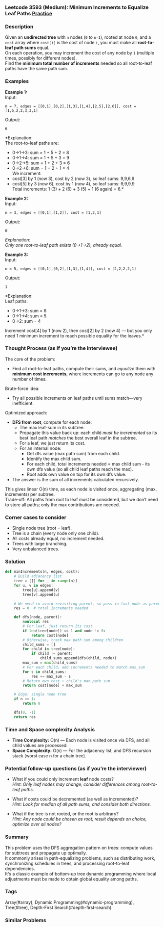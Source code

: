 ### Leetcode 3593 (Medium): Minimum Increments to Equalize Leaf Paths [Practice](https://leetcode.com/problems/minimum-increments-to-equalize-leaf-paths)

### Description  
Given an **undirected tree** with `n` nodes (`0` to `n-1`), rooted at node `0`, and a `cost` array where `cost[i]` is the cost of node `i`, you must make all **root-to-leaf path sums** equal.  
On each operation, you may increment the cost of any node by `1` (multiple times, possibly for different nodes).  
Find the **minimum total number of increments** needed so all root-to-leaf paths have the same path sum.

### Examples  

**Example 1:**  
Input:  
```
n = 7, edges = [[0,1],[0,2],[1,3],[1,4],[2,5],[2,6]], cost = [1,5,2,2,3,3,1]
```
Output:  
```
6
```
*Explanation:  
The root-to-leaf paths are:  
- 0→1→3: sum = 1 + 5 + 2 = 8  
- 0→1→4: sum = 1 + 5 + 3 = 9  
- 0→2→5: sum = 1 + 2 + 3 = 6  
- 0→2→6: sum = 1 + 2 + 1 = 4  
We increment:  
- cost[3] by 1 (now 3), cost by 2 (now 3), so leaf sums: 9,9,6,6  
- cost[5] by 3 (now 6), cost by 1 (now 4), so leaf sums: 9,9,9,9  
Total increments: 1 (3) + 2 (6) + 3 (5) + 1 (6 again) = 6.*

**Example 2:**  
Input:  
```
n = 3, edges = [[0,1],[1,2]], cost = [1,2,1]
```
Output:  
```
0
```
*Explanation:  
Only one root-to-leaf path exists (0→1→2), already equal.*

**Example 3:**  
Input:  
```
n = 5, edges = [[0,1],[0,2],[1,3],[1,4]], cost = [2,2,2,2,1]
```
Output:  
```
1
```
*Explanation:  
Leaf paths:  
- 0→1→3: sum = 6  
- 0→1→4: sum = 5  
- 0→2: sum = 4  

Increment cost[4] by 1 (now 2), then cost[2] by 2 (now 4) — but you only need 1 minimum increment to reach possible equality for the leaves.*

### Thought Process (as if you’re the interviewee)  
The core of the problem:  
- Find all root-to-leaf paths, compute their sums, and *equalize* them with **minimum cost increments**, where increments can go to any node any number of times.

Brute-force idea:  
- Try all possible increments on leaf paths until sums match—very inefficient.

Optimized approach:  
- **DFS from root**, compute for each node:
  - The max leaf-sum in its subtree.
  - Propagate this value back up: each child *must be incremented* so its best leaf path *matches* the best overall leaf in the subtree.
  - For a leaf, we just return its cost.
  - For an internal node:  
    - Get dfs value (max path sum) from each child.
    - Identify the max child sum.
    - For each child, total increments needed = max child sum - its own dfs value (so all child leaf paths reach the max).
    - Root adds own value on top for its own dfs value.
- The answer is the sum of all increments calculated recursively.

This gives linear O(n) time, as each node is visited once, aggregating (max, increments) per subtree.  
Trade-off: All paths from root to leaf must be considered, but we don’t need to store all paths; only the max contributions are needed.

### Corner cases to consider  
- Single node tree (root = leaf).
- Tree is a chain (every node only one child).
- All costs already equal, no increment needed.
- Trees with large branching.
- Very unbalanced trees.

### Solution

```python
def minIncrements(n, edges, cost):
    # Build adjacency list
    tree = [[] for _ in range(n)]
    for u, v in edges:
        tree[u].append(v)
        tree[v].append(u)
    
    # We need to avoid revisiting parent, so pass in last node as parent in DFS
    res = 0  # total increments needed

    def dfs(node, parent):
        nonlocal res
        # For leaf, just return its cost
        if len(tree[node]) == 1 and node != 0:
            return cost[node]
        # Otherwise, track max path sum among children
        child_sums = []
        for child in tree[node]:
            if child != parent:
                child_sums.append(dfs(child, node))
        max_sum = max(child_sums)
        # For each child, add increments needed to match max_sum
        for s in child_sums:
            res += max_sum - s
        # Return own cost + child's max path sum
        return cost[node] + max_sum

    # Edge: single node tree
    if n == 1:
        return 0

    dfs(0, -1)
    return res
```

### Time and Space complexity Analysis  

- **Time Complexity:** O(n) — Each node is visited once via DFS, and all child values are processed.
- **Space Complexity:** O(n) — For the adjacency list, and DFS recursion stack (worst case n for a chain tree).

### Potential follow-up questions (as if you’re the interviewer)  

- What if you could only increment **leaf** node costs?  
  *Hint: Only leaf nodes may change; consider differences among root-to-leaf paths.*

- What if costs could be decremented (as well as incremented)?  
  *Hint: Look for median of all path sums, and consider both directions.*

- What if the tree is not rooted, or the root is arbitrary?  
  *Hint: Any node could be chosen as root; result depends on choice, optimize over all nodes?*

### Summary
This problem uses the DFS aggregation pattern on trees: compute values for subtrees and propagate up optimally.  
It commonly arises in path-equalizing problems, such as distributing work, synchronizing schedules in trees, and processing root-to-leaf dependencies.  
It's a classic example of bottom-up tree dynamic programming where local adjustments must be made to obtain global equality among paths.

### Tags
Array(#array), Dynamic Programming(#dynamic-programming), Tree(#tree), Depth-First Search(#depth-first-search)

### Similar Problems
